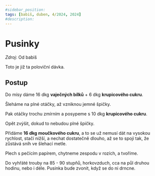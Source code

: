 ```yaml
---
#sidebar_position: 
tags: [babiš, duben, 4/2024, 2024]
#description:
---
```


# Pusinky

_Zdroj_: Od babiš

Toto je již ta poloviční dávka.

## Postup

Do mísy dáme 16 dkg **vaječných bílků** + 6 dkg **krupicového cukru**.

Šleháme na plné otáčky, až vzniknou jemné špičky.

Pak otáčky trochu zmírním a posypeme s 10 dkg **krupicového cukru**.

Opět zvýšit, dokud to nebudou plné špičky.

Přidáme **16 dkg moučkového cukru**, a to se už nemusí dát na vysokou rychlost, stačí nižší, a nechat dostatečně dlouho, až se to spojí tak, že zůstává sníh ve šlehací metle.

Plech s pečícím papírem, chytneme zespodu v rozích, a tvoříme.

Do vyhřáté trouby na 85 - 90 stupňů, horkovzduch, cca na půl druhou hodinu, nebo i déle. Pusinka bude zvonit, když se do ni drncne.
